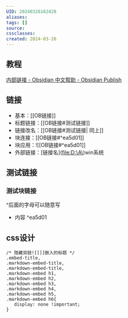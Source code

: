 ```yaml
---
UID: 20240326162428
aliases: 
tags: []
source: 
cssclasses: 
created: 2024-03-26
---
```

## 教程
[内部链接 - Obsidian 中文帮助 - Obsidian Publish](https://publish.obsidian.md/help-zh/%E9%93%BE%E6%8E%A5%E7%AC%94%E8%AE%B0%E4%B8%8E%E6%96%87%E4%BB%B6/%E5%86%85%E9%83%A8%E9%93%BE%E6%8E%A5)
## 链接
- 基本：[[OB链接]]
- 标题链接：[[OB链接#测试链接]]
- 链接改名：[[OB链接#测试链接| 同上]]
- 块连接：[[OB链接#^ea5d01]]
- 块应用：![[OB链接#^ea5d01]]
- 外部链接：[链接名](<file:D:\A\>)win系统
## 测试链接
### 测试块链接
^后面的字母可以随意写
- 内容 ^ea5d01

## css设计
```
/* 隐藏双链![[]]嵌入的标题 */
.embed-title,
.markdown-embed-title,
.markdown-embed-title,
.markdown-embed h1,
.markdown-embed h2,
.markdown-embed h3,
.markdown-embed h4,
.markdown-embed h5, 
.markdown-embed h6{
   display: none !important;
}
```
